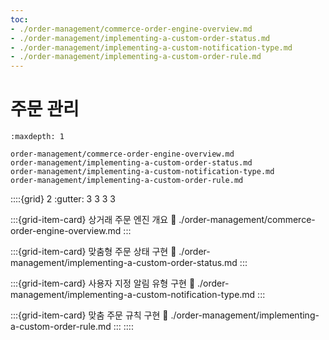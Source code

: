 ```yaml
---
toc:
- ./order-management/commerce-order-engine-overview.md
- ./order-management/implementing-a-custom-order-status.md
- ./order-management/implementing-a-custom-notification-type.md
- ./order-management/implementing-a-custom-order-rule.md
---
```

# 주문 관리

```{toctree}
:maxdepth: 1

order-management/commerce-order-engine-overview.md
order-management/implementing-a-custom-order-status.md
order-management/implementing-a-custom-notification-type.md
order-management/implementing-a-custom-order-rule.md
```

::::{grid} 2
:gutter: 3 3 3 3

:::{grid-item-card}  상거래 주문 엔진 개요
:link: ./order-management/commerce-order-engine-overview.md
:::

:::{grid-item-card}  맞춤형 주문 상태 구현
:link: ./order-management/implementing-a-custom-order-status.md
:::

:::{grid-item-card}  사용자 지정 알림 유형 구현
:link: ./order-management/implementing-a-custom-notification-type.md
:::

:::{grid-item-card}  맞춤 주문 규칙 구현
:link: ./order-management/implementing-a-custom-order-rule.md
:::
::::
